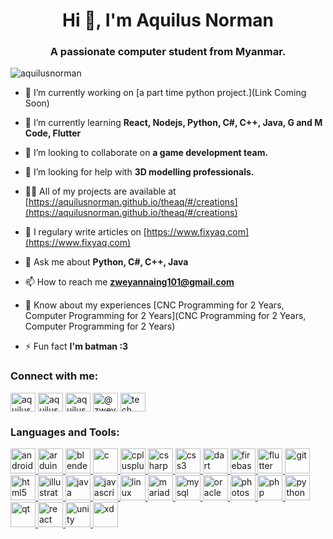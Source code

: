 <h1 class="title titles" align="center">Hi 👋, I'm Aquilus Norman</h1>
<h3 class="subtitle titles" align="center">A passionate computer student from Myanmar.</h3>

<p align="left"> <img src="https://komarev.com/ghpvc/?username=aquilusnorman&label=Profile%20views&color=0e75b6&style=flat" alt="aquilusnorman" /> </p>

- 🔭 I’m currently working on [a part time python project.](Link Coming Soon)

- 🌱 I’m currently learning **React, Nodejs, Python, C#, C++, Java, G and M Code, Flutter**

- 👯 I’m looking to collaborate on **a game development team.**

- 🤝 I’m looking for help with **3D modelling professionals.**

- 👨‍💻 All of my projects are available at [https://aquilusnorman.github.io/theaq/#/creations](https://aquilusnorman.github.io/theaq/#/creations)

- 📝 I regulary write articles on [https://www.fixyaq.com](https://www.fixyaq.com)

- 💬 Ask me about **Python, C#, C++, Java**

- 📫 How to reach me **zweyannaing101@gmail.com**

- 📄 Know about my experiences [CNC Programming for 2 Years, Computer Programming for 2 Years](CNC Programming for 2 Years, Computer Programming for 2 Years)

- ⚡ Fun fact **I'm batman :3**

<h3 class="titles" align="left">Connect with me:</h3>
<p align="left">
<a href="https://dev.to/aquilusnorman" target="blank"><img align="center" src="https://cdn.jsdelivr.net/npm/simple-icons@3.0.1/icons/dev-dot-to.svg" alt="aquilusnorman" height="30" width="40" /></a>
<a href="https://linkedin.com/in/aquilus norman" target="blank"><img align="center" src="https://cdn.jsdelivr.net/npm/simple-icons@3.0.1/icons/linkedin.svg" alt="aquilus norman" height="30" width="40" /></a>
<a href="https://fb.com/aquilus norman" target="blank"><img align="center" src="https://cdn.jsdelivr.net/npm/simple-icons@3.0.1/icons/facebook.svg" alt="aquilus norman" height="30" width="40" /></a>
<a href="https://medium.com/@zweyannaing101" target="blank"><img align="center" src="https://cdn.jsdelivr.net/npm/simple-icons@3.0.1/icons/medium.svg" alt="@zweyannaing101" height="30" width="40" /></a>
<a href="https://www.youtube.com/c/tech zwe" target="blank"><img align="center" src="https://cdn.jsdelivr.net/npm/simple-icons@3.0.1/icons/youtube.svg" alt="tech zwe" height="30" width="40" /></a>
</p>

<h3 class="titles" align="left">Languages and Tools:</h3>
<div class="tools-logos">
<p align="left"> <a href="https://developer.android.com" target="_blank"> <img src="https://devicons.github.io/devicon/devicon.git/icons/android/android-original-wordmark.svg" alt="android" width="40" height="40"/> </a> <a href="https://www.arduino.cc/" target="_blank"> <img src="https://cdn.worldvectorlogo.com/logos/arduino-1.svg" alt="arduino" width="40" height="40"/> </a> <a href="https://www.blender.org/" target="_blank"> <img src="https://download.blender.org/branding/community/blender_community_badge_white.svg" alt="blender" width="40" height="40"/> </a> <a href="https://www.cprogramming.com/" target="_blank"> <img src="https://devicons.github.io/devicon/devicon.git/icons/c/c-original.svg" alt="c" width="40" height="40"/> </a> <a href="https://www.w3schools.com/cpp/" target="_blank"> <img src="https://devicons.github.io/devicon/devicon.git/icons/cplusplus/cplusplus-original.svg" alt="cplusplus" width="40" height="40"/> </a> <a href="https://www.w3schools.com/cs/" target="_blank"> <img src="https://devicons.github.io/devicon/devicon.git/icons/csharp/csharp-original.svg" alt="csharp" width="40" height="40"/> </a> <a href="https://www.w3schools.com/css/" target="_blank"> <img src="https://devicons.github.io/devicon/devicon.git/icons/css3/css3-original-wordmark.svg" alt="css3" width="40" height="40"/> </a> <a href="https://dart.dev" target="_blank"> <img src="https://www.vectorlogo.zone/logos/dartlang/dartlang-icon.svg" alt="dart" width="40" height="40"/> </a> <a href="https://firebase.google.com/" target="_blank"> <img src="https://www.vectorlogo.zone/logos/firebase/firebase-icon.svg" alt="firebase" width="40" height="40"/> </a> <a href="https://flutter.dev" target="_blank"> <img src="https://www.vectorlogo.zone/logos/flutterio/flutterio-icon.svg" alt="flutter" width="40" height="40"/> </a> <a href="https://git-scm.com/" target="_blank"> <img src="https://www.vectorlogo.zone/logos/git-scm/git-scm-icon.svg" alt="git" width="40" height="40"/> </a> <a href="https://www.w3.org/html/" target="_blank"> <img src="https://devicons.github.io/devicon/devicon.git/icons/html5/html5-original-wordmark.svg" alt="html5" width="40" height="40"/> </a> <a href="https://www.adobe.com/in/products/illustrator.html" target="_blank"> <img src="https://www.vectorlogo.zone/logos/adobe_illustrator/adobe_illustrator-icon.svg" alt="illustrator" width="40" height="40"/> </a> <a href="https://www.java.com" target="_blank"> <img src="https://devicons.github.io/devicon/devicon.git/icons/java/java-original-wordmark.svg" alt="java" width="40" height="40"/> </a> <a href="https://developer.mozilla.org/en-US/docs/Web/JavaScript" target="_blank"> <img src="https://devicons.github.io/devicon/devicon.git/icons/javascript/javascript-original.svg" alt="javascript" width="40" height="40"/> </a> <a href="https://www.linux.org/" target="_blank"> <img src="https://devicons.github.io/devicon/devicon.git/icons/linux/linux-original.svg" alt="linux" width="40" height="40"/> </a> <a href="https://mariadb.org/" target="_blank"> <img src="https://www.vectorlogo.zone/logos/mariadb/mariadb-icon.svg" alt="mariadb" width="40" height="40"/> </a> <a href="https://www.mysql.com/" target="_blank"> <img src="https://devicons.github.io/devicon/devicon.git/icons/mysql/mysql-original-wordmark.svg" alt="mysql" width="40" height="40"/> </a> <a href="https://www.oracle.com/" target="_blank"> <img src="https://devicons.github.io/devicon/devicon.git/icons/oracle/oracle-original.svg" alt="oracle" width="40" height="40"/> </a> <a href="https://www.photoshop.com/en" target="_blank"> <img src="https://devicons.github.io/devicon/devicon.git/icons/photoshop/photoshop-plain.svg" alt="photoshop" width="40" height="40"/> </a> <a href="https://www.php.net" target="_blank"> <img src="https://devicons.github.io/devicon/devicon.git/icons/php/php-original.svg" alt="php" width="40" height="40"/> </a> <a href="https://www.python.org" target="_blank"> <img src="https://devicons.github.io/devicon/devicon.git/icons/python/python-original.svg" alt="python" width="40" height="40"/> </a> <a href="https://www.qt.io/" target="_blank"> <img src="https://upload.wikimedia.org/wikipedia/commons/0/0b/Qt_logo_2016.svg" alt="qt" width="40" height="40"/> </a> <a href="https://reactjs.org/" target="_blank"> <img src="https://devicons.github.io/devicon/devicon.git/icons/react/react-original-wordmark.svg" alt="react" width="40" height="40"/> </a> <a href="https://unity.com/" target="_blank"> <img src="https://www.vectorlogo.zone/logos/unity3d/unity3d-icon.svg" alt="unity" width="40" height="40"/> </a> <a href="https://www.adobe.com/products/xd.html" target="_blank"> <img src="https://cdn.worldvectorlogo.com/logos/adobe-xd.svg" alt="xd" width="40" height="40"/> </a> </p>
</div>

